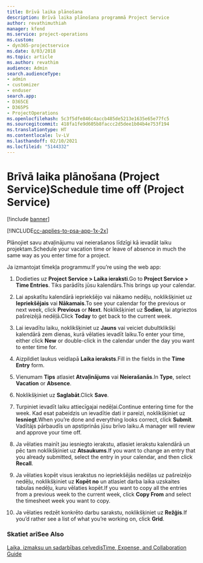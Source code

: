 ```yaml
---
title: Brīvā laika plānošana
description: Brīvā laika plānošana programmā Project Service
author: revathimuthiah
manager: kfend
ms.service: project-operations
ms.custom:
- dyn365-projectservice
ms.date: 8/03/2018
ms.topic: article
ms.author: revathim
audience: Admin
search.audienceType:
- admin
- customizer
- enduser
search.app:
- D365CE
- D365PS
- ProjectOperations
ms.openlocfilehash: 5c3f5dfe846c4accb485de5213e1635e65e77fc5
ms.sourcegitcommit: 418fa1fe9d605b8faccc2d5dee1b04b4e753f194
ms.translationtype: HT
ms.contentlocale: lv-LV
ms.lasthandoff: 02/10/2021
ms.locfileid: "5144332"
---
```

# <a name="schedule-time-off-project-service"></a><span data-ttu-id="62fbe-103">Brīvā laika plānošana (Project Service)</span><span class="sxs-lookup"><span data-stu-id="62fbe-103">Schedule time off (Project Service)</span></span>

[!include [banner](../includes/psa-now-project-operations.md)]

[!INCLUDE[cc-applies-to-psa-app-1x-2x](../includes/cc-applies-to-psa-app-1x-2x.md)]

<span data-ttu-id="62fbe-104">Plānojiet savu atvaļinājumu vai neierašanos līdzīgi kā ievadāt laiku projektam.</span><span class="sxs-lookup"><span data-stu-id="62fbe-104">Schedule your vacation time or leave of absence in much the same way as you enter time for a project.</span></span>  
  
 <span data-ttu-id="62fbe-105">Ja izmantojat tīmekļa programmu:</span><span class="sxs-lookup"><span data-stu-id="62fbe-105">If you’re using the web app:</span></span>  
  
1.  <span data-ttu-id="62fbe-106">Dodieties uz **Project Service > Laika ieraksti**.</span><span class="sxs-lookup"><span data-stu-id="62fbe-106">Go to **Project Service > Time Entries**.</span></span> <span data-ttu-id="62fbe-107">Tiks parādīts jūsu kalendārs.</span><span class="sxs-lookup"><span data-stu-id="62fbe-107">This brings up your calendar.</span></span>  
  
2.  <span data-ttu-id="62fbe-108">Lai apskatītu kalendārā iepriekšējo vai nākamo nedēļu, noklikšķiniet uz **Iepriekšējais** vai **Nākamais**.</span><span class="sxs-lookup"><span data-stu-id="62fbe-108">To see your calendar for the previous or next week, click **Previous** or **Next**.</span></span> <span data-ttu-id="62fbe-109">Noklikšķiniet uz **Šodien**, lai atgrieztos pašreizējā nedēļā.</span><span class="sxs-lookup"><span data-stu-id="62fbe-109">Click **Today** to get back to the current week.</span></span>  
  
3.  <span data-ttu-id="62fbe-110">Lai ievadītu laiku, noklikšķiniet uz **Jauns** vai veiciet dubultklikšķi kalendārā zem dienas, kurā vēlaties ievadīt laiku.</span><span class="sxs-lookup"><span data-stu-id="62fbe-110">To enter your time, either click **New** or double-click in the calendar under the day you want to enter time for.</span></span>  
  
4.  <span data-ttu-id="62fbe-111">Aizpildiet laukus veidlapā **Laika ieraksts**.</span><span class="sxs-lookup"><span data-stu-id="62fbe-111">Fill in the fields in the **Time Entry** form.</span></span>  
  
5.  <span data-ttu-id="62fbe-112">Vienumam **Tips** atlasiet **Atvaļinājums** vai **Neierašanās**.</span><span class="sxs-lookup"><span data-stu-id="62fbe-112">In **Type**, select **Vacation** or **Absence**.</span></span>  
  
6.  <span data-ttu-id="62fbe-113">Noklikšķiniet uz **Saglabāt**.</span><span class="sxs-lookup"><span data-stu-id="62fbe-113">Click **Save**.</span></span>  
  
7.  <span data-ttu-id="62fbe-114">Turpiniet ievadīt laiku attiecīgajai nedēļai.</span><span class="sxs-lookup"><span data-stu-id="62fbe-114">Continue entering time for the week.</span></span> <span data-ttu-id="62fbe-115">Kad esat pabeidzis un ievadītie dati ir pareizi, noklikšķiniet uz **Iesniegt**.</span><span class="sxs-lookup"><span data-stu-id="62fbe-115">When you’re done and everything looks correct, click **Submit**.</span></span> <span data-ttu-id="62fbe-116">Vadītājs pārbaudīs un apstiprinās jūsu brīvo laiku.</span><span class="sxs-lookup"><span data-stu-id="62fbe-116">A manager will review and approve your time off.</span></span>  
  
8.  <span data-ttu-id="62fbe-117">Ja vēlaties mainīt jau iesniegto ierakstu, atlasiet ierakstu kalendārā un pēc tam noklikšķiniet uz **Atsaukums**.</span><span class="sxs-lookup"><span data-stu-id="62fbe-117">If you want to change an entry that you already submitted, select the entry in your calendar, and then click **Recall**.</span></span>  
  
9. <span data-ttu-id="62fbe-118">Ja vēlaties kopēt visus ierakstus no iepriekšējās nedēļas uz pašreizējo nedēļu, noklikšķiniet uz **Kopēt no** un atlasiet darba laika uzskaites tabulas nedēļu, kuru vēlaties kopēt.</span><span class="sxs-lookup"><span data-stu-id="62fbe-118">If you want to copy all the entries from a previous week to the current week, click **Copy From** and select the timesheet week you want to copy.</span></span>  
  
10. <span data-ttu-id="62fbe-119">Ja vēlaties redzēt konkrēto darbu sarakstu, noklikšķiniet uz **Režģis**.</span><span class="sxs-lookup"><span data-stu-id="62fbe-119">If you’d rather see a list of what you’re working on, click **Grid**.</span></span>  
  
### <a name="see-also"></a><span data-ttu-id="62fbe-120">Skatiet arī</span><span class="sxs-lookup"><span data-stu-id="62fbe-120">See Also</span></span>  
 [<span data-ttu-id="62fbe-121">Laika, izmaksu un sadarbības ceļvedis</span><span class="sxs-lookup"><span data-stu-id="62fbe-121">Time, Expense, and Collaboration Guide</span></span>](../psa/time-expense-collaboration-guide.md)
